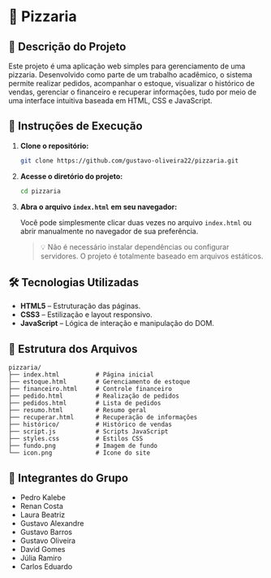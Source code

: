 # 🍕 Pizzaria

## 📌 Descrição do Projeto

Este projeto é uma aplicação web simples para gerenciamento de uma pizzaria. Desenvolvido como parte de um trabalho acadêmico, o sistema permite realizar pedidos, acompanhar o estoque, visualizar o histórico de vendas, gerenciar o financeiro e recuperar informações, tudo por meio de uma interface intuitiva baseada em HTML, CSS e JavaScript.

## 🚀 Instruções de Execução

1. **Clone o repositório:**

   ```bash
   git clone https://github.com/gustavo-oliveira22/pizzaria.git
   ```

2. **Acesse o diretório do projeto:**

   ```bash
   cd pizzaria
   ```

3. **Abra o arquivo `index.html` em seu navegador:**

   Você pode simplesmente clicar duas vezes no arquivo `index.html` ou abrir manualmente no navegador de sua preferência.

   > 💡 Não é necessário instalar dependências ou configurar servidores. O projeto é totalmente baseado em arquivos estáticos.

## 🛠️ Tecnologias Utilizadas

- **HTML5** – Estruturação das páginas.
- **CSS3** – Estilização e layout responsivo.
- **JavaScript** – Lógica de interação e manipulação do DOM.

## 📁 Estrutura dos Arquivos

```
pizzaria/
├── index.html          # Página inicial
├── estoque.html        # Gerenciamento de estoque
├── financeiro.html     # Controle financeiro
├── pedido.html         # Realização de pedidos
├── pedidos.html        # Lista de pedidos
├── resumo.html         # Resumo geral
├── recuperar.html      # Recuperação de informações
├── histórico/          # Histórico de vendas
├── script.js           # Scripts JavaScript
├── styles.css          # Estilos CSS
├── fundo.png           # Imagem de fundo
└── icon.png            # Ícone do site
```

## 👥 Integrantes do Grupo

- Pedro Kalebe  
- Renan Costa  
- Laura Beatriz  
- Gustavo Alexandre  
- Gustavo Barros  
- Gustavo Oliveira  
- David Gomes  
- Júlia Ramiro  
- Carlos Eduardo
